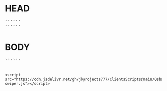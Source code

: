 # HEAD
<pre>
```<link rel="stylesheet" href="https://unpkg.com/swiper/swiper-bundle.css">```
```<link rel="stylesheet" href="https://cdn.jsdelivr.net/gh/jkprojects777/css@main/custom-swiper.css">```
</pre>
# BODY
<pre>
```<script src="https://unpkg.com/swiper@8/swiper-bundle.js"></script>```
```<script src="https://cdn.jsdelivr.net/gh/jkprojects777/ClientsScripts@main/Qsbail-swiper.js"></script>```
</pre>
